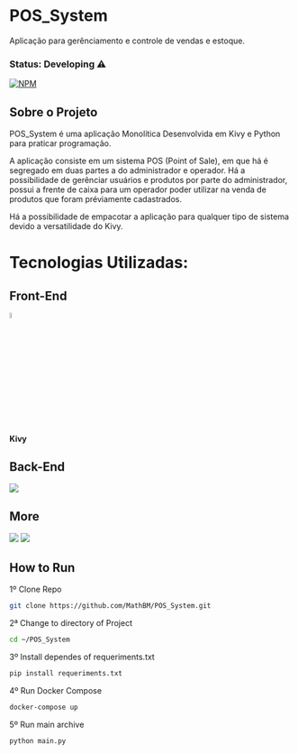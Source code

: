 # POS_System 

Aplicação para gerênciamento e controle de vendas e estoque.

### Status: Developing ⚠️ 

[![NPM](https://img.shields.io/npm/l/react)](https://github.com/MathBM/App.ManagerStock/blob/master/LICENSE)

## Sobre o Projeto
POS_System é uma aplicação Monolítica Desenvolvida em Kivy e Python para praticar programação.

A aplicação consiste em um sistema POS (Point of Sale), em que há é segregado em duas partes a do administrador e operador. Há a possibilidade de gerênciar usuários e produtos por parte do administrador, possui a frente de caixa para um operador poder utilizar na venda de produtos que foram préviamente cadastrados.

Há a possibilidade de empacotar a aplicação para qualquer tipo de sistema devido a versatilidade do Kivy.

# Tecnologias Utilizadas:

## Front-End
  <div>
    <img src="https://kivy.org/static/images/logo_kivy_white.png" width=5%>
    <h4> Kivy </h4>
  </div>

## Back-End
  <div>
    <img src="https://img.shields.io/badge/Python-3776AB?style=for-the-badge&logo=python&logoColor=white"> 
  </div>

## More
  <div>
   <img src="https://img.shields.io/badge/docker-%230db7ed.svg?style=for-the-badge&logo=docker&logoColor=white">
   <img src="https://img.shields.io/badge/mysql-%2300f.svg?style=for-the-badge&logo=mysql&logoColor=white">
  </div>
  
## How to Run

  1º Clone Repo
```bash
git clone https://github.com/MathBM/POS_System.git
```
  2ª Change to directory of Project
```bash 
cd ~/POS_System
```
  3º Install dependes of requeriments.txt
```bash
pip install requeriments.txt
```
  4º Run Docker Compose
```bash
docker-compose up
```
  5º Run main archive
```bash
python main.py
```
  
